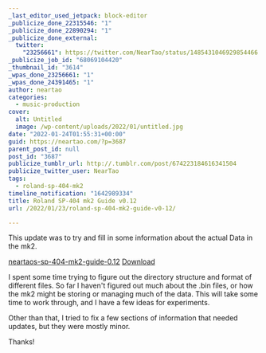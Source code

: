```yaml
---
_last_editor_used_jetpack: block-editor
_publicize_done_22315546: "1"
_publicize_done_22890294: "1"
_publicize_done_external:
  twitter:
    "23256661": https://twitter.com/NearTao/status/1485431046929854466
_publicize_job_id: "68069104420"
_thumbnail_id: "3614"
_wpas_done_23256661: "1"
_wpas_done_24391465: "1"
author: neartao
categories:
  - music-production
cover:
  alt: Untitled
  image: /wp-content/uploads/2022/01/untitled.jpg
date: "2022-01-24T01:55:31+00:00"
guid: https://neartao.com/?p=3687
parent_post_id: null
post_id: "3687"
publicize_tumblr_url: http://.tumblr.com/post/674223184616341504
publicize_twitter_user: NearTao
tags:
  - roland-sp-404-mk2
timeline_notification: "1642989334"
title: Roland SP-404 mk2 Guide v0.12
url: /2022/01/23/roland-sp-404-mk2-guide-v0-12/

---
```

This update was to try and fill in some information about the actual Data in the mk2.

[neartaos-sp-404-mk2-guide-0.12](/wp-content/uploads/2022/01/neartaos-sp-404-mk2-guide-0.12.pdf) [Download](/wp-content/uploads/2022/01/neartaos-sp-404-mk2-guide-0.12.pdf)

I spent some time trying to figure out the directory structure and format of different files. So far I haven't figured out much about the .bin files, or how the mk2 might be storing or managing much of the data. This will take some time to work through, and I have a few ideas for experiments.

Other than that, I tried to fix a few sections of information that needed updates, but they were mostly minor.

Thanks!

